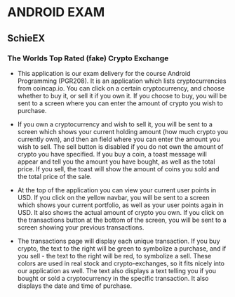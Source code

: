 # ANDROID EXAM

## SchieEX
### The Worlds Top Rated (fake) Crypto Exchange
- This application is our exam delivery for the course Android Programming (PGR208). It is an application which lists cryptocurrencies from coincap.io. You can click on a certain cryptocurrency, and choose whether to buy it, or sell it if you own it. If you choose to buy, you will be sent to a screen where you can enter the amount of crypto you wish to purchase.

- If you own a cryptocurrency and wish to sell it, you will be sent to a screen which shows your current holding amount (how much crypto you currently own), and then an field where you can enter the amount you wish to sell. The sell button is disabled if you do not own the amount of crypto you have specified. If you buy a coin, a toast message will appear and tell you the amount you have bought, as well as the total price. If you sell, the toast will show the amount of coins you sold and the total price of the sale.
- At the top of the application you can view your current user points in USD. If you click on the yellow navbar, you will be sent to a screen which shows your current portfolio, as well as your user points again in USD. It also shows the actual amount of crypto you own. If you click on the transactions button at the bottom of the screen, you will be sent to a screen showing your previous transactions.
- The transactions page will display each unique transaction. If you buy crypto, the text to the right will be green to symbolize a purchase, and if you sell - the text to the right will be red, to symbolize a sell. These colors are used in real stock and crypto-exchanges, so it fits nicely into our application as well. The text also displays a text telling you if you bought or sold a cryptocurrency in the specific transaction. It also displays the date and time of purchase.

